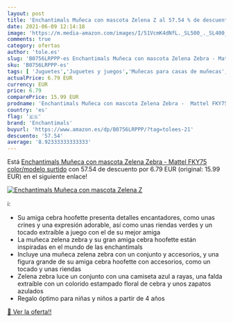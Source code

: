 ```yaml
---
layout: post
title: 'Enchantimals Muñeca con mascota Zelena Z al 57.54 % de descuento'
date: 2021-06-09 12:14:18
image: 'https://m.media-amazon.com/images/I/51VcmK4dNfL._SL500_._SL400_.jpg'
comments: true
category: ofertas
author: 'tole.es'
slug: 'B0756LRPPP-es Enchantimals Muñeca con mascota Zelena Zebra - Mattel...'
sku: 'B0756LRPPP-es'
tags: [ 'Juguetes','Juguetes y juegos','Muñecas para casas de muñecas','Muñecas y accesorios','enchantimals','mattel', ]
actualPrice: 6.79 EUR
currency: EUR
price: 6.79
comparePrice: 15.99 EUR
prodname: 'Enchantimals Muñeca con mascota Zelena Zebra -  Mattel FKY75    color/modelo surtido'
country: 'es'
flag: '🇪🇸'
brand: 'Enchantimals'
buyurl: 'https://www.amazon.es/dp/B0756LRPPP/?tag=tolees-21'
descuento: '57.54'
average: '8.92333333333333'
---
```


Está [Enchantimals Muñeca con mascota Zelena Zebra -  Mattel FKY75    color/modelo surtido](https://www.amazon.es/dp/B0756LRPPP/?tag=tolees-21) con 57.54 de descuento por 6.79 EUR (original: 15.99 EUR) en el siguiente enlace!

[![Enchantimals Muñeca con mascota Zelena Z](https://m.media-amazon.com/images/I/51VcmK4dNfL._SL500_._SL400_.jpg)](https://www.amazon.es/dp/B0756LRPPP/?tag=tolees-21)

ℹ️:

- Su amiga cebra hoofette presenta detalles encantadores, como unas crines y una expresión adorable, así como unas riendas verdes y un tocado extraíble a juego con el de su mejor amiga
- La muñeca ​zelena zebra y su gran amiga cebra hoofette están inspiradas en el mundo de las enchantimals
- Incluye una muñeca zelena zebra con un conjunto y accesorios, y una figura grande de su amiga cebra hoofette con accesorios, como un tocado y unas riendas
- Zelena zebra luce un conjunto con una camiseta azul a rayas, una falda extraíble con un colorido estampado floral de cebra y unos zapatos azulados
- Regalo óptimo para niñas y niños a partir de 4 años

[🛒 Ver la oferta!!](https://www.amazon.es/dp/B0756LRPPP/?tag=tolees-21)
